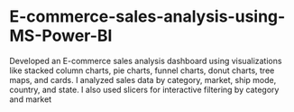 # E-commerce-sales-analysis-using-MS-Power-BI
Developed an E-commerce sales analysis dashboard using visualizations like stacked column charts, pie charts, funnel charts, donut charts, tree maps, and cards. I analyzed sales data by category, market, ship mode, country, and state. I also used slicers for interactive filtering by category and market
